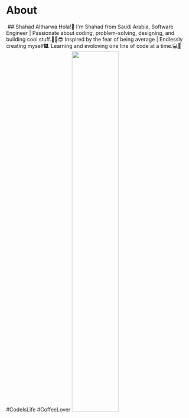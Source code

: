 # About

<img src="">
## Shahad Altharwa
Hola!👋 I'm Shahad from Saudi Arabia, Software Engineer | Passionate about coding, problem-solving, designing, and building cool stuff.🐱‍🏍😎
Inspired by the fear of being average | Endlessly creating myself🎆. Learning and evoloving one line of code at a time.💻🚀 #CodeIsLife #CoffeeLover

<img src="https://github.com/shhahad20/About/blob/main/Untitled-1-02.png" width="50%">
